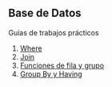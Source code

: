 ## Base de Datos

Guías de trabajos prácticos

1. [Where](Where.md)
1. [Join](Join.md)
1. [Funciones de fila y grupo](Funciones.md)
1. [Group By y Having](<Group By y Having.md>)